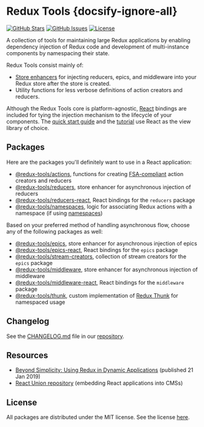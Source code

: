 # Redux Tools {docsify-ignore-all}

[![GitHub Stars](https://img.shields.io/github/stars/lundegaard/redux-tools)](https://github.com/lundegaard/redux-tools)
[![GitHub Issues](https://img.shields.io/github/issues/lundegaard/redux-tools?color=bada55)](https://github.com/lundegaard/redux-tools)
[![License](https://img.shields.io/badge/licence-MIT-ff69b4)](https://github.com/lundegaard/redux-tools)

A collection of tools for maintaining large Redux applications by enabling dependency injection of Redux code and development of multi-instance components by namespacing their state.

Redux Tools consist mainly of:

- [Store enhancers](https://github.com/reduxjs/redux/blob/master/docs/Glossary.md#store-enhancer) for injecting reducers, epics, and middleware into your Redux store after the store is created.
- Utility functions for less verbose definitions of action creators and reducers.

Although the Redux Tools core is platform-agnostic, [React](https://github.com/facebook/react/) bindings are included for tying the injection mechanism to the lifecycle of your components. The [quick start guide](/getting-started/quick-start) and the [tutorial](/tutorial/01-dependency-injection) use React as the view library of choice.

## Packages

Here are the packages you'll definitely want to use in a React application:

- [@redux-tools/actions](/packages/actions), functions for creating [FSA-compliant](https://github.com/redux-utilities/flux-standard-action) action creators and reducers
- [@redux-tools/reducers](/packages/reducers), store enhancer for asynchronous injection of reducers
- [@redux-tools/reducers-react](/packages/reducers-react), React bindings for the `reducers` package
- [@redux-tools/namespaces](/packages/namespaces), logic for associating Redux actions with a namespace (if using [namespaces](/tutorial/02-namespacing))

Based on your preferred method of handling asynchronous flow, choose any of the following packages as well:

- [@redux-tools/epics](/packages/epics), store enhancer for asynchronous injection of epics
- [@redux-tools/epics-react](/packages/epics-react), React bindings for the `epics` package
- [@redux-tools/stream-creators](/packages/stream-creators), collection of stream creators for the `epics` package
- [@redux-tools/middleware](/packages/middleware), store enhancer for asynchronous injection of middleware
- [@redux-tools/middleware-react](/packages/middleware-react), React bindings for the `middleware` package
- [@redux-tools/thunk](/packages/thunk), custom implementation of [Redux Thunk](https://github.com/reduxjs/redux-thunk) for namespaced usage

## Changelog

See the [CHANGELOG.md](https://github.com/lundegaard/redux-tools/blob/master/CHANGELOG.md) file in our [repository](https://github.com/lundegaard/redux-tools).

## Resources

- [Beyond Simplicity: Using Redux in Dynamic Applications](https://medium.com/@wafflepie/beyond-simplicity-using-redux-in-dynamic-applications-ae9e0aea928c) (published 21 Jan 2019)
- [React Union repository](https://github.com/lundegaard/react-union) (embedding React applications into CMSs)

## License

All packages are distributed under the MIT license. See the license [here](https://github.com/lundegaard/redux-tools/blob/master/LICENSE).
